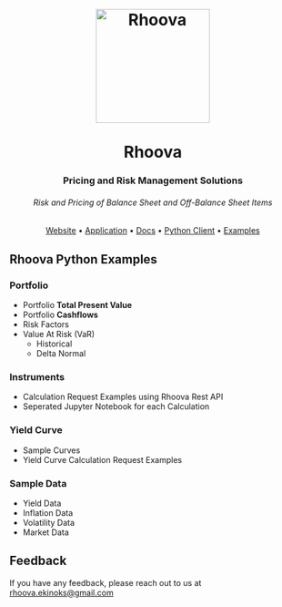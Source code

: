 <h1 align="center">
  <br>
  <a href="https://rhoova.com/"><img src="https://avatars.githubusercontent.com/u/95615194?s=400&u=66884adf6c6497aab9087d0dfdd2035fe7bf75b3&v=4" alt="Rhoova" width="200"></a>
  <br>
  <br>
  Rhoova
</h1>

<h3 align="center">Pricing and Risk Management Solutions</h3>
<h6 align="center">Risk and Pricing of Balance Sheet and Off-Balance Sheet Items</h6>

<p align="center">
  <a target="_blank" href="https://rhoova.com/">Website</a> •
  <a target="_blank" href="https://app.rhoova.com">Application</a> •
  <a target="_blank" href="https://app.rhoova.com/docs">Docs</a> •
  <a target="_blank" href="https://pypi.org/project/rhoova/">Python Client</a> •
  <a target="_blank" href="https://github.com/rhoova/rhoova-examples">Examples</a>
</p>

## Rhoova Python Examples

### Portfolio

* Portfolio **Total Present Value**
* Portfolio **Cashflows**
* Risk Factors
* Value At Risk (VaR)
  * Historical
  * Delta Normal
 

### Instruments

* Calculation Request Examples using Rhoova Rest API
* Seperated Jupyter Notebook for each Calculation
 
### Yield Curve

* Sample Curves
* Yield Curve Calculation Request Examples

### Sample Data

* Yield Data
* Inflation Data
* Volatility Data
* Market Data

## Feedback

If you have any feedback, please reach out to us at rhoova.ekinoks@gmail.com
